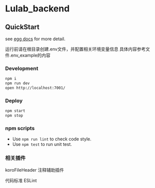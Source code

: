 # Lulab_backend

## QuickStart

<!-- add docs here for user -->

see [egg docs][egg] for more detail.

运行前请在根目录创建.env文件，并配置相关环境变量信息
具体内容参考文件.env_example的内容

### Development

```bash
npm i
npm run dev
open http://localhost:7001/
```

### Deploy

```bash
npm start
npm stop
```

### npm scripts

- Use `npm run lint` to check code style.
- Use `npm test` to run unit test.

[egg]: https://eggjs.org

### 相关插件

koroFileHeader 注释辅助插件

代码标准 ESLint

